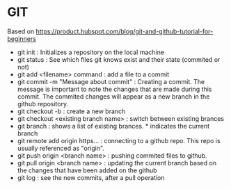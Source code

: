 # GIT 
Based on https://product.hubspot.com/blog/git-and-github-tutorial-for-beginners

- git init : Initializes a repository on the local machine
- git status : See which files git knows exist and their state (commited or not)
- git add \<filename> command : add a file to a commit
- git commit -m "Message about commit" : Creating a commit. The message is important to note the changes that are made during this commit. The commited changes will appear as a new branch in the github repository. 
- git checkout -b <my branch name> : create a new branch
- git checkout \<existing branch name> : switch between existing brances
- git branch : shows a list of existing brances. * indicates the current branch
- git remote add origin https... : connecting to a github repo. This repo is usually referenced as "origin".
- git push origin \<branch name> : pushing commited files to github.
- git pull origin \<branch name> : updating the current branch based on the changes that have been added on the github
- git log : see the new commits, after a pull operation
